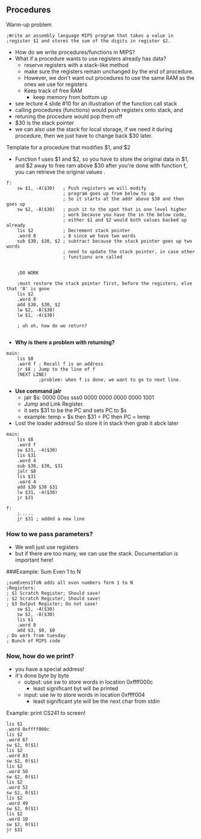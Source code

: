 ## Procedures

Warm-up problem

```assembly
;Write an assembly language MIPS program that takes a value in
;register $1 and stores the sum of the digits in register $2.
```

- How do we write procedures/functions in MIPS?
- What if a procedure wants to use registers already has data?
  - reserve registers with a stack-like method
  - make sure the registers remain unchanged by the end of procedure.
  - However, we don't want out procedures to use the same RAM as the ones we use for registers 
  - Keep track of free RAM
    - keep memory from bottom up
- see lecture 4 slide #10 for an illustration of the function call stack
- calling procedures (functions) would push registers onto stack, and 
- retuning the procedure would pop them  off
- $30 is the stack pointer
- we can also use the stack for local storage, if we need it during procedure, then we just have to change back $30 later.

Template for a procedure that modifies \$1, and \$2

- Function f uses \$1 and \$2, so you have to store the original data in \$1, and \$2 away to free ram above $30 after you're done with function f, you can retrieve the original values .

```assembly
f:
    sw $1, -4($30)   ; Push registers we will modify
    			     ; program goes up from below to up
    			     ; So it starts at the addr above $30 and then goes up
    sw $2, -8($30)   ; push it to the spot that is one level higher
    	             ; work because you have the in the below code, 
    	             ; either $1 and $2 would both values backed up already
    lis $2           ; Decrement stack pointer
    .word 8          ; 8 since we have two words
    sub $30, $30, $2 ; subtract because the stack pointer goes up two words
    		 		 ; need to update the stack pointer, in case other 
    		   		 ; functions are called
    		   		 
    		   		 
    ;DO WORK
    
    ;must restore the stack pointer first, before the registers, else that '8' is gone
    lis $2
    .word 8
    add $30, $30, $2
    lw $2, -8($30)
    lw $1, -4($30)
    
    ; uh oh, how do we return?
    
```



- __Why is there a problem with returning?__

```assembly
main:
    lis $8
    .word f ; Recall f is an address
    jr $8 ; Jump to the line of f
    (NEXT LINE)
    		;problem: when f is done, we want to go to next line. 
```



- __Use command jalr__
  - jalr $s: 0000 00ss sss0 0000 0000 0000 0000 1001
  - Jump and Link Register.
  - it sets \$31 to be the PC and sets PC to \$s
  - example: temp = \$s then \$31 = PC then PC = temp
- Lost the loader address! So store it in stack then grab it abck later

```assembly
main: 
	lis $8
	.word f
	sw $31, -4($30)
	lis $31
	.word 4
	sub $30, $30, $31
	jalr $8 
	lis $31
	.word 4
	add $30 $30 $31
	lw $31, -4($30)
	jr $31
```

```assembly
f:
	;.....
	jr $31 ; added a new line
```



### How to we pass parameters?

- We well just use registers
- but if there are too many, we can use the stack. Documentation is important here!

###Example: Sum Even 1 to N 

```assembly
;sumEvens1ToN adds all even numbers form 1 to N 
;Registers:
; $1 Scratch Register; Should save!
; $2 Scratch Register; Should save!
; $3 Output Register; Do not save!
	sw $1, -4($30)
	sw $2, -8($30)
	lis $1
	.word 8
	add $3, $0, $0
; Do work from tuesday
; Bunch of MIPS code
```

### Now, how do we print?

- you have a special address!
- it's done byte by byte
  - output: use sw to store words in location 0xffff000c
    - least significant byt will be printed
  - input: use lw to store words in location 0xffff004
    - least significant yte will be the next char from stdin

Example: print CS241 to screen!

```assembly
lis $1
.word 0xffff000c
lis $2
.word 67
sw $2, 0($1)
lis $2
.word 83
sw $2, 0($1)
lis $2
.word 50
sw $2, 0($1)
lis $2
.word 52
sw $2, 0($1)
lis $2
.word 49
sw $2, 0($1)
lis $2
.word 10
sw $2, 0($1)
jr $31

```

